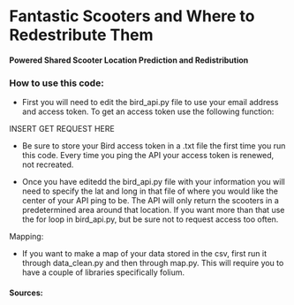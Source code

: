# Fantastic Scooters and Where to Redestribute Them
#### Powered Shared Scooter Location Prediction and Redistribution

### How to use this code:
- First you will need to edit the bird_api.py file to use your email address and access token. To get an access token use the following function:

INSERT GET REQUEST HERE

- Be sure to store your Bird access token in a .txt file the first time you run this code. Every time you ping the API your access token is renewed, not recreated.

- Once you have editedd the bird_api.py file with your information you will need to specify the lat and long in that file of where you would like the center of your API ping to be. The API will only return the scooters in a predetermined area around that location. If you want more than that use the for loop in bird_api.py, but be sure not to request access too often.

Mapping:
- If you want to make a map of your data stored in the csv, first run it through data_clean.py and then through map.py. This will require you to have a couple of libraries specifically folium.








#### Sources: 


